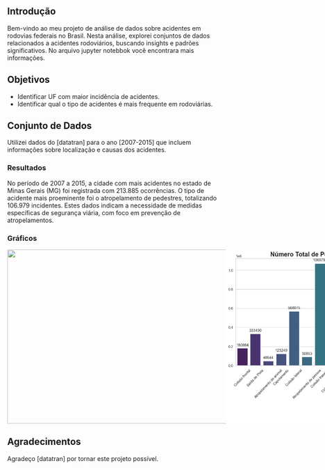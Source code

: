 ## Introdução

Bem-vindo ao meu projeto de análise de dados sobre acidentes em rodovias federais no Brasil. Nesta análise, explorei conjuntos de dados relacionados a acidentes rodoviários, buscando insights e padrões significativos.
No arquivo jupyter notebbok você encontrara mais informações.

## Objetivos

- Identificar UF com maior incidência de acidentes.
- Identificar qual o tipo de acidentes é mais frequente em rodoviárias.

## Conjunto de Dados

Utilizei dados do [datatran] para o ano [2007-2015] que incluem informações sobre localização e causas dos acidentes.

### Resultados

No período de 2007 a 2015, a cidade com mais acidentes no estado de Minas Gerais (MG) foi registrada com 213.885 ocorrências. O tipo de acidente mais proeminente foi o atropelamento de pedestres, totalizando 106.979 incidentes. Estes dados indicam a necessidade de medidas específicas de segurança viária, com foco em prevenção de atropelamentos.

### Gráficos

<div style="display: flex;">
  <img src="https://github.com/Brunocodigoestudo/AnalisedeDados/assets/121304805/0546af1a-5ff4-4a83-8966-0118edd23e81" width="600" height="400">
  <img src="https://github.com/Brunocodigoestudo/imagens/blob/main/tipodeacidente.png" width="600" height="400">
</div>

## Agradecimentos

Agradeço [datatran] por tornar este projeto possível.
